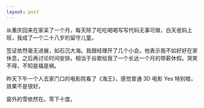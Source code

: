 ```yaml
---
layout: post
---
```


从重庆回来在家呆了一个月，每天除了吃吃喝喝写写代码无事可做，白天爸妈上班，我成了一个二十八岁的留守儿童。

签证依然毫无进展，如石沉大海。我跟经理开了几个小会。他表示我不如好好在家休息，之后再讨论时间安排。相当于谷歌给我了一个长达一个月的带薪休假。哭笑不得，不知是福是祸。

昨天下午一个人去家门口的电影院看了《海王》，感觉普通 3D 电影 Yes 特别暗，效果不是很好。

窗外的雪依然在。零下十度。
